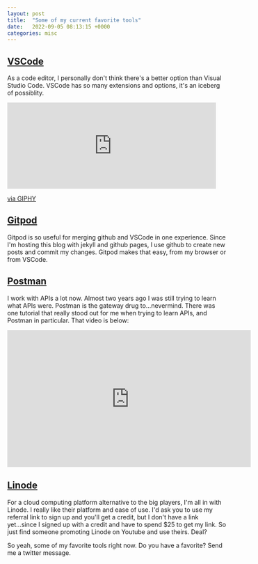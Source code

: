 ```yaml
---
layout: post
title:  "Some of my current favorite tools"
date:   2022-09-05 08:13:15 +0000
categories: misc
---
```


## [VSCode](https://code.visualstudio.com/)
As a code editor, I personally don't think there's a better option than Visual Studio Code. VSCode has so many extensions and options, it's an iceberg of possiblity.
<iframe src="https://giphy.com/embed/yrFrXTTTcHIY0" width="480" height="198" frameBorder="0" class="giphy-embed" allowFullScreen></iframe><p><a href="https://giphy.com/gifs/yrFrXTTTcHIY0">via GIPHY</a></p>

## [Gitpod](https://gitpod.io)
Gitpod is so useful for merging github and VSCode in one experience. Since I'm hosting this blog with jekyll and github pages, I use github to create new posts and commit my changes. Gitpod makes that easy, from my browser or from VSCode.


## [Postman](https://www.postman.com/)
I work with APIs a lot now. Almost two years ago I was still trying to learn what APIs were. Postman is the gateway drug to...nevermind. There was one tutorial that really stood out for me when trying to learn APIs, and Postman in particular. That video is below:

<iframe width="560" height="315" src="https://www.youtube.com/embed/GZvSYJDk-us" title="YouTube video player" frameborder="0" allow="accelerometer; autoplay; clipboard-write; encrypted-media; gyroscope; picture-in-picture" allowfullscreen></iframe>


## [Linode](https://linode.com)
For a cloud computing platform alternative to the big players, I'm all in with Linode. I really like their platform and ease of use. I'd ask you to use my referral link to sign up and you'll get a credit, but I don't have a link yet...since I signed up with a credit and have to spend $25 to get my link. So just find someone promoting Linode on Youtube and use theirs. Deal?

So yeah, some of my favorite tools right now. Do you have a favorite? Send me a twitter message.

